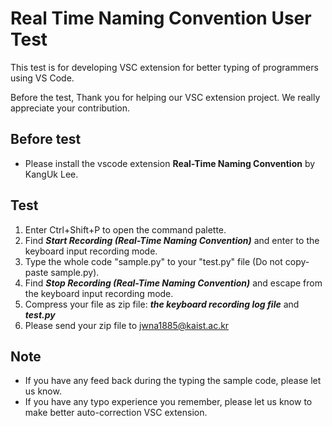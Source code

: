 # Real Time Naming Convention User Test

This test is for developing VSC extension for better typing of programmers using VS Code.

Before the test, Thank you for helping our VSC extension project. We really appreciate your contribution.

## Before test

- Please install the vscode extension **Real-Time Naming Convention** by KangUk Lee.

## Test

1. Enter Ctrl+Shift+P to open the command palette.
2. Find **_Start Recording (Real-Time Naming Convention)_** and enter to the keyboard input recording mode.
3. Type the whole code "sample.py" to your "test.py" file (Do not copy-paste sample.py).
4. Find **_Stop Recording (Real-Time Naming Convention)_** and escape from the keyboard input recording mode.
5. Compress your file as zip file: **_the keyboard recording log file_** and **_test.py_**
6. Please send your zip file to jwna1885@kaist.ac.kr

## Note

- If you have any feed back during the typing the sample code, please let us know.
- If you have any typo experience you remember, please let us know to make better auto-correction VSC extension.
